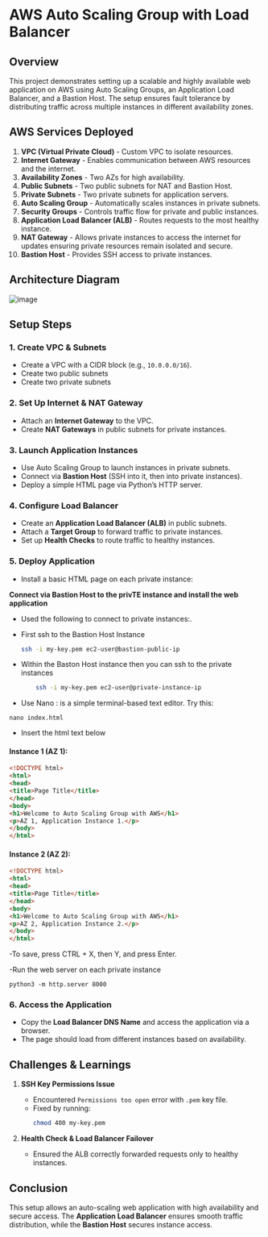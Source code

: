 # AWS Auto Scaling Group with Load Balancer

## Overview
This project demonstrates setting up a scalable and highly available web application on AWS using Auto Scaling Groups, an Application Load Balancer, and a Bastion Host. The setup ensures fault tolerance by distributing traffic across multiple instances in different availability zones.

## AWS Services Deployed

1. **VPC (Virtual Private Cloud)** - Custom VPC to isolate resources.
2. **Internet Gateway** - Enables communication between AWS resources and the internet.
3. **Availability Zones** - Two AZs for high availability.
4. **Public Subnets** - Two public subnets for NAT and Bastion Host.
5. **Private Subnets** - Two private subnets for application servers.
6. **Auto Scaling Group** - Automatically scales instances in private subnets.
7. **Security Groups** - Controls traffic flow for private and public instances.
8. **Application Load Balancer (ALB)** - Routes requests to the most healthy instance.
9. **NAT Gateway** - Allows private instances to access the internet for updates ensuring private resources remain isolated and secure.
10. **Bastion Host** - Provides SSH access to private instances.

## Architecture Diagram
![image](https://github.com/user-attachments/assets/94e1f88e-4191-471e-ba36-77e1620a0f3a)


## Setup Steps

### 1. **Create VPC & Subnets**
- Create a VPC with a CIDR block (e.g., `10.0.0.0/16`).
- Create two public subnets 
- Create two private subnets 

### 2. **Set Up Internet & NAT Gateway**
- Attach an **Internet Gateway** to the VPC.
- Create **NAT Gateways** in public subnets for private instances.

### 3. **Launch Application Instances**
- Use Auto Scaling Group to launch instances in private subnets.
- Connect via **Bastion Host** (SSH into it, then into private instances).
- Deploy a simple HTML page via Python’s HTTP server.
  

### 4. **Configure Load Balancer**
- Create an **Application Load Balancer (ALB)** in public subnets.
- Attach a **Target Group** to forward traffic to private instances.
- Set up **Health Checks** to route traffic to healthy instances.

### 5. **Deploy Application**
- Install a basic HTML page on each private instance:
  
 **Connect via Bastion Host to the privTE instance and install the web application**
   - Used the following to connect to private instances:.  
   - First ssh to the Bastion Host Instance
     ```sh
     ssh -i my-key.pem ec2-user@bastion-public-ip
     ```
   - Within the Baston Host instance then you can ssh to the private instances
      ```sh
          ssh -i my-key.pem ec2-user@private-instance-ip
     ```

- Use Nano : is a simple terminal-based text editor. Try this:

```Nano
nano index.html
```
- Insert the html text below

#### **Instance 1 (AZ 1):**
```html
<!DOCTYPE html>
<html>
<head>
<title>Page Title</title>
</head>
<body>
<h1>Welcome to Auto Scaling Group with AWS</h1>
<p>AZ 1, Application Instance 1.</p>
</body>
</html>
```

#### **Instance 2 (AZ 2):**
```html
<!DOCTYPE html>
<html>
<head>
<title>Page Title</title>
</head>
<body>
<h1>Welcome to Auto Scaling Group with AWS</h1>
<p>AZ 2, Application Instance 2.</p>
</body>
</html>
```
-To save, press CTRL + X, then Y, and press Enter.

-Run the web server on each private instance
```
python3 -m http.server 8000
```


### 6. **Access the Application**
- Copy the **Load Balancer DNS Name** and access the application via a browser.
- The page should load from different instances based on availability.

## Challenges & Learnings
1. **SSH Key Permissions Issue**
   - Encountered `Permissions too open` error with `.pem` key file.
   - Fixed by running:
     ```sh
     chmod 400 my-key.pem
     ```


     

3. **Health Check & Load Balancer Failover**
   - Ensured the ALB correctly forwarded requests only to healthy instances.

## Conclusion
This setup allows an auto-scaling web application with high availability and secure access. The **Application Load Balancer** ensures smooth traffic distribution, while the **Bastion Host** secures instance access.

